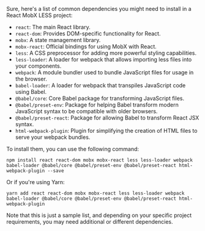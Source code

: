 Sure, here's a list of common dependencies you might need to install in a React MobX LESS project:

- `react`: The main React library.
- `react-dom`: Provides DOM-specific functionality for React.
- `mobx`: A state management library.
- `mobx-react`: Official bindings for using MobX with React.
- `less`: A CSS preprocessor for adding more powerful styling capabilities.
- `less-loader`: A loader for webpack that allows importing less files into your components.
- `webpack`: A module bundler used to bundle JavaScript files for usage in the browser.
- `babel-loader`: A loader for webpack that transpiles JavaScript code using Babel.
- `@babel/core`: Core Babel package for transforming JavaScript files.
- `@babel/preset-env`: Package for helping Babel transform modern JavaScript syntax to be compatible with older browsers.
- `@babel/preset-react`: Package for allowing Babel to transform React JSX syntax.
- `html-webpack-plugin`: Plugin for simplifying the creation of HTML files to serve your webpack bundles.

To install them, you can use the following command:

```
npm install react react-dom mobx mobx-react less less-loader webpack babel-loader @babel/core @babel/preset-env @babel/preset-react html-webpack-plugin --save
```

Or if you're using Yarn:

```
yarn add react react-dom mobx mobx-react less less-loader webpack babel-loader @babel/core @babel/preset-env @babel/preset-react html-webpack-plugin
```

Note that this is just a sample list, and depending on your specific project requirements, you may need additional or different dependencies.